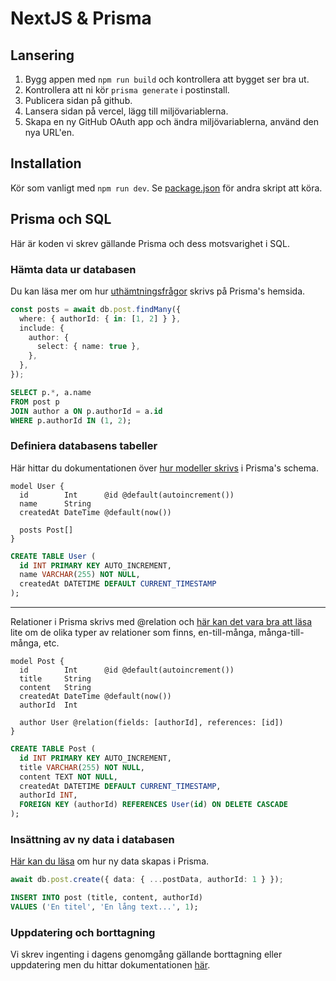 # NextJS & Prisma

## Lansering

1. Bygg appen med `npm run build` och kontrollera att bygget ser bra ut.
2. Kontrollera att ni kör `prisma generate` i postinstall.
3. Publicera sidan på github.
4. Lansera sidan på vercel, lägg till miljövariablerna.
5. Skapa en ny GitHub OAuth app och ändra miljövariablerna, använd den nya URL'en.

## Installation

Kör som vanligt med `npm run dev`. Se [package.json](./package.json) för andra skript att köra.

## Prisma och SQL

Här är koden vi skrev gällande Prisma och dess motsvarighet i SQL.

### Hämta data ur databasen

Du kan läsa mer om hur [uthämtningsfrågor](https://www.prisma.io/docs/orm/prisma-client/queries/crud#read) skrivs på Prisma's hemsida.

```typescript
const posts = await db.post.findMany({
  where: { authorId: { in: [1, 2] } },
  include: {
    author: {
      select: { name: true },
    },
  },
});
```

```sql
SELECT p.*, a.name
FROM post p
JOIN author a ON p.authorId = a.id
WHERE p.authorId IN (1, 2);
```

### Definiera databasens tabeller

Här hittar du dokumentationen över [hur modeller skrivs](https://www.prisma.io/docs/orm/prisma-schema/data-model/models) i Prisma's schema.

```prisma
model User {
  id        Int      @id @default(autoincrement())
  name      String
  createdAt DateTime @default(now())

  posts Post[]
}
```

```sql
CREATE TABLE User (
  id INT PRIMARY KEY AUTO_INCREMENT,
  name VARCHAR(255) NOT NULL,
  createdAt DATETIME DEFAULT CURRENT_TIMESTAMP
);
```

---

Relationer i Prisma skrivs med @relation och [här kan det vara bra att läsa](https://www.prisma.io/docs/orm/prisma-schema/data-model/relations) lite om de olika typer av relationer som finns, en-till-många, många-till-många, etc.

```prisma
model Post {
  id        Int      @id @default(autoincrement())
  title     String
  content   String
  createdAt DateTime @default(now())
  authorId  Int

  author User @relation(fields: [authorId], references: [id])
}
```

```sql
CREATE TABLE Post (
  id INT PRIMARY KEY AUTO_INCREMENT,
  title VARCHAR(255) NOT NULL,
  content TEXT NOT NULL,
  createdAt DATETIME DEFAULT CURRENT_TIMESTAMP,
  authorId INT,
  FOREIGN KEY (authorId) REFERENCES User(id) ON DELETE CASCADE
);
```

### Insättning av ny data i databasen

[Här kan du läsa](https://www.prisma.io/docs/orm/prisma-client/queries/crud#create) om hur ny data skapas i Prisma.

```typescript
await db.post.create({ data: { ...postData, authorId: 1 } });
```

```sql
INSERT INTO post (title, content, authorId)
VALUES ('En titel', 'En lång text...', 1);
```

### Uppdatering och borttagning

Vi skrev ingenting i dagens genomgång gällande borttagning eller uppdatering men du hittar dokumentationen [här](https://www.prisma.io/docs/orm/prisma-client/queries/crud).
